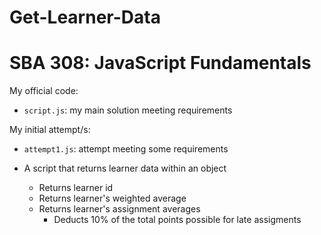# Get-Learner-Data

# SBA 308: JavaScript Fundamentals

My official code:

- `script.js`: my main solution meeting requirements

My initial attempt/s:

- `attempt1.js`: attempt meeting some requirements

- A script that returns learner data within an object
  - Returns learner id
  - Returns learner's weighted average
  - Returns learner's assignment averages
    - Deducts 10% of the total points possible for late assigments
